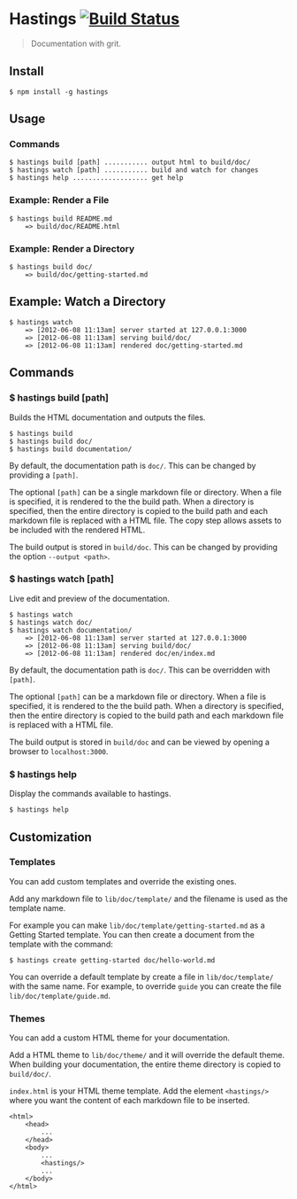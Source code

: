 # Hastings [![Build Status][travis-ci-img]][travis-ci-url]

> Documentation with grit.

## Install

    $ npm install -g hastings

## Usage

### Commands

    $ hastings build [path] ........... output html to build/doc/
    $ hastings watch [path] ........... build and watch for changes
    $ hastings help ................... get help

### Example: Render a File

    $ hastings build README.md
        => build/doc/README.html

### Example: Render a Directory

    $ hastings build doc/
        => build/doc/getting-started.md

## Example: Watch a Directory

    $ hastings watch
        => [2012-06-08 11:13am] server started at 127.0.0.1:3000
        => [2012-06-08 11:13am] serving build/doc/
        => [2012-06-08 11:13am] rendered doc/getting-started.md

## Commands

### $ hastings build [path]

Builds the HTML documentation and outputs the files.

    $ hastings build
    $ hastings build doc/
    $ hastings build documentation/

By default, the documentation path is `doc/`. This can be changed by providing
a `[path]`.

The optional `[path]` can be a single markdown file or directory. When a file is
specified, it is rendered to the the build path. When a directory is specified,
then the entire directory is copied to the build path and each markdown file
is replaced with a HTML file. The copy step allows assets to be included with
the rendered HTML.

The build output is stored in `build/doc`. This can be changed by providing
the option `--output <path>`.

### $ hastings watch [path]

Live edit and preview of the documentation.

    $ hastings watch
    $ hastings watch doc/
    $ hastings watch documentation/
        => [2012-06-08 11:13am] server started at 127.0.0.1:3000
        => [2012-06-08 11:13am] serving build/doc/
        => [2012-06-08 11:13am] rendered doc/en/index.md

By default, the documentation path is `doc/`. This can be overridden with
`[path]`.

The optional `[path]` can be a markdown file or directory. When a file is
specified, it is rendered to the the build path. When a directory is specified,
then the entire directory is copied to the build path and each markdown file
is replaced with a HTML file.

The build output is stored in `build/doc` and can be viewed by opening a browser
to `localhost:3000`.

### $ hastings help

Display the commands available to hastings.

    $ hastings help

## Customization

### Templates

You can add custom templates and override the existing ones.

Add any markdown file to `lib/doc/template/` and the filename is used as the
template name.

For example you can make `lib/doc/template/getting-started.md` as a
Getting Started template. You can then create a document from the template
with the command:

    $ hastings create getting-started doc/hello-world.md

You can override a default template by create a file in `lib/doc/template/`
with the same name. For example, to override `guide` you can create the file
`lib/doc/template/guide.md`.

### Themes

You can add a custom HTML theme for your documentation.

Add a HTML theme to `lib/doc/theme/` and it will override the default theme.
When building your documentation, the entire theme directory is copied to
`build/doc/`.

`index.html` is your HTML theme template. Add the element `<hastings/>`
where you want the content of each markdown file to be inserted.

    <html>
        <head>
            ...
        </head>
        <body>
            ...
            <hastings/>
            ...
        </body>
    </html>

[travis-ci-img]: https://travis-ci.org/mwbrooks/hastings.png?branch=master
[travis-ci-url]: http://travis-ci.org/mwbrooks/hastings

